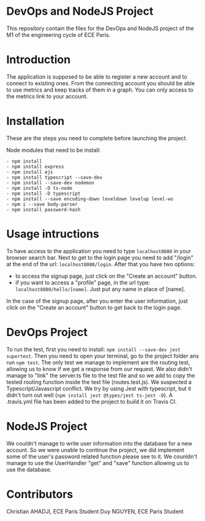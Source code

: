 # DevOps and NodeJS Project
 This repository contain the files for the DevOps and NodeJS project of the M1 of the engineering cycle of ECE Paris.
 
# Introduction
The application is supposed to be able to register a new account and to connect to existing ones. From the connecting account you should be able to use metrics and keep tracks of them in a graph. You can only access to the metrics link to your account.

# Installation 
These are the steps you need to complete before launching the project.

Node modules that need to be install:
```
- npm install
- npm install express
- npm install ejs
- npm install typescript --save-dev
- npm install --save-dev nodemon
- npm install -D ts-node
- npm install -D typescript
- npm install --save encoding-down leveldown levelup level-ws
- npm i --save body-parser
- npm install password-hash
```

# Usage intructions
To have access to the application you need to type `localhost8080` in your browser search bar.
Next to get to the login page you need to add "/login" at the end of the url: `localhost8080/login`.
After that you have two options: 

- to access the signup page, just click on the "Create an account" button. 
- if you want to access a "profile" page, in the url type: `localhost8080/hello/[name]`. Just put any name in place of [name].

In the case of the signup page, after you enter the user information, just click on the "Create an account" button to get back to the login page.

# DevOps Project
To run the test, first you need to install: `npm install --save-dev jest supertest`.
Then you need to open your terminal, go to the project folder ans run `npm test`.
The only test we manage to implement are the routing test, allowing us to know if we get a response from our request.
We also didn't manage to "link" the server.ts file to the test file and so we add to copy the tested routing function inside the test file (routes.test.js). 
We suspected a Typescript/Javascript conflict. We try by using Jest with typescript, but it didn't turn out well (`npm install jest @types/jest ts-jest -D`).
A .travis.yml file has been added to the project to build it on Travis CI.

# NodeJS Project
We couldn't manage to write user information into the database for a new account. So we were unable to continue the project, we did implement some of the user's password related function please see to it. We counldn't manage to use the UserHandler "get" and "save" function allowing us to use the database.

# Contributors
Christian AHADJI, ECE Paris Student
Duy NGUYEN, ECE Paris Student
